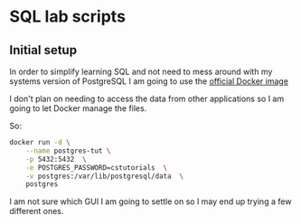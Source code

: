 # SQL lab scripts 

## Initial setup 

In order to simplify learning SQL and not need to mess around with my systems version of PostgreSQL I am going to use the [official Docker image](https://www.docker.com/blog/how-to-use-the-postgres-docker-official-image/)  

I don't plan on needing to access the data from other applications so I am going to let Docker manage the files.  

So: 
``` sh
docker run -d \
    --name postgres-tut \
    -p 5432:5432  \
    -e POSTGRES_PASSWORD=cstutorials  \
    -v postgres:/var/lib/postgresql/data  \
    postgres

```
I am not sure which GUI I am going to settle on so I may end up trying a few different ones. 
